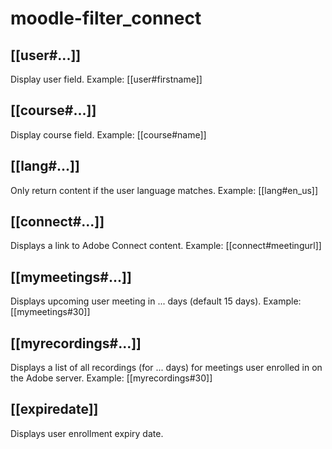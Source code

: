 # moodle-filter_connect

## [[user#...]]
Display user field. 
Example: [[user#firstname]]

## [[course#...]]
Display course field. 
Example: [[course#name]]

## [[lang#...]]
Only return content if the user language matches. 
Example: [[lang#en_us]]

## [[connect#...]]
Displays a link to Adobe Connect content. 
Example: [[connect#meetingurl]]

## [[mymeetings#...]]
Displays upcoming user meeting in ... days (default 15 days). 
Example: [[mymeetings#30]]

## [[myrecordings#...]]
Displays a list of all recordings (for ... days) for meetings user enrolled in on the Adobe server.
Example: [[myrecordings#30]]

## [[expiredate]]
Displays user enrollment expiry date.